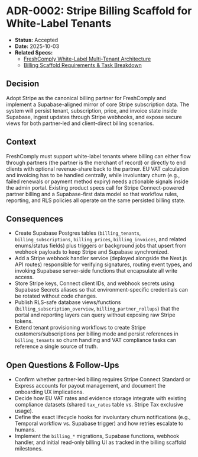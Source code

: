 # ADR-0002: Stripe Billing Scaffold for White-Label Tenants

- **Status:** Accepted
- **Date:** 2025-10-03
- **Related Specs:**
  - [FreshComply White-Label Multi-Tenant Architecture](../specs/fresh_comply_white_label_multi_tenant_architecture_v_2025_10_03.md)
  - [Billing Scaffold Requirements & Task Breakdown](../specs/coding_agent_prompt_link_agents.md)

## Decision

Adopt Stripe as the canonical billing partner for FreshComply and implement a Supabase-aligned mirror of core Stripe subscription data. The system will persist tenant, subscription, price, and invoice state inside Supabase, ingest updates through Stripe webhooks, and expose secure views for both partner-led and client-direct billing scenarios.

## Context

FreshComply must support white-label tenants where billing can either flow through partners (the partner is the merchant of record) or directly to end clients with optional revenue-share back to the partner. EU VAT calculation and invoicing has to be handled centrally, while involuntary churn (e.g., failed renewals or payment method expiry) needs actionable signals inside the admin portal. Existing product specs call for Stripe Connect-powered partner billing and a Supabase-first data model so that workflow rules, reporting, and RLS policies all operate on the same persisted billing state.

## Consequences

- Create Supabase Postgres tables (`billing_tenants`, `billing_subscriptions`, `billing_prices`, `billing_invoices`, and related enums/status fields) plus triggers or background jobs that upsert from webhook payloads to keep Stripe and Supabase synchronized.
- Add a Stripe webhook handler service (deployed alongside the Next.js API routes) responsible for verifying signatures, routing event types, and invoking Supabase server-side functions that encapsulate all write access.
- Store Stripe keys, Connect client IDs, and webhook secrets using Supabase Secrets aliases so that environment-specific credentials can be rotated without code changes.
- Publish RLS-safe database views/functions (`billing_subscription_overview`, `billing_partner_rollups`) that the portal and reporting layers can query without exposing raw Stripe tokens.
- Extend tenant provisioning workflows to create Stripe customers/subscriptions per billing mode and persist references in `billing_tenants` so churn handling and VAT compliance tasks can reference a single source of truth.

## Open Questions & Follow-Ups

- Confirm whether partner-led billing requires Stripe Connect Standard or Express accounts for payout management, and document the onboarding UX implications.
- Decide how EU VAT rates and evidence storage integrate with existing compliance datasets (shared `tax_rates` table vs. Stripe Tax exclusive usage).
- Define the exact lifecycle hooks for involuntary churn notifications (e.g., Temporal workflow vs. Supabase trigger) and how retries escalate to humans.
- Implement the `billing_*` migrations, Supabase functions, webhook handler, and initial read-only billing UI as tracked in the billing scaffold milestones.
